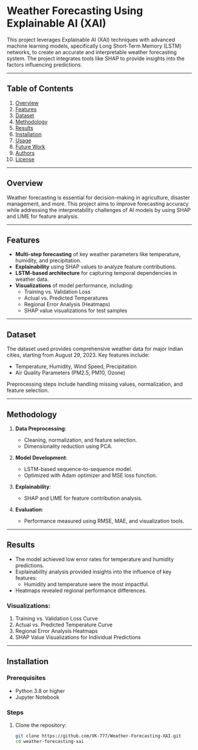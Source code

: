 # Weather Forecasting Using Explainable AI (XAI)

This project leverages Explainable AI (XAI) techniques with advanced machine learning models, specifically Long Short-Term Memory (LSTM) networks, to create an accurate and interpretable weather forecasting system. The project integrates tools like SHAP to provide insights into the factors influencing predictions.

---

## Table of Contents
1. [Overview](#overview)
2. [Features](#features)
3. [Dataset](#dataset)
4. [Methodology](#methodology)
5. [Results](#results)
6. [Installation](#installation)
7. [Usage](#usage)
8. [Future Work](#future-work)
9. [Authors](#authors)
10. [License](#license)

---

## Overview

Weather forecasting is essential for decision-making in agriculture, disaster management, and more. This project aims to improve forecasting accuracy while addressing the interpretability challenges of AI models by using SHAP and LIME for feature analysis.

---

## Features

- **Multi-step forecasting** of key weather parameters like temperature, humidity, and precipitation.
- **Explainability** using SHAP values to analyze feature contributions.
- **LSTM-based architecture** for capturing temporal dependencies in weather data.
- **Visualizations** of model performance, including:
  - Training vs. Validation Loss
  - Actual vs. Predicted Temperatures
  - Regional Error Analysis (Heatmaps)
  - SHAP value visualizations for test samples

---

## Dataset

The dataset used provides comprehensive weather data for major Indian cities, starting from August 29, 2023. Key features include:
- Temperature, Humidity, Wind Speed, Precipitation
- Air Quality Parameters (PM2.5, PM10, Ozone)

Preprocessing steps include handling missing values, normalization, and feature selection.

---

## Methodology

1. **Data Preprocessing**:
   - Cleaning, normalization, and feature selection.
   - Dimensionality reduction using PCA.

2. **Model Development**:
   - LSTM-based sequence-to-sequence model.
   - Optimized with Adam optimizer and MSE loss function.

3. **Explainability**:
   - SHAP and LIME for feature contribution analysis.

4. **Evaluation**:
   - Performance measured using RMSE, MAE, and visualization tools.

---

## Results

- The model achieved low error rates for temperature and humidity predictions.
- Explainability analysis provided insights into the influence of key features:
  - Humidity and temperature were the most impactful.
- Heatmaps revealed regional performance differences.

### Visualizations:
1. Training vs. Validation Loss Curve
2. Actual vs. Predicted Temperature Curve
3. Regional Error Analysis Heatmaps
4. SHAP Value Visualizations for Individual Predictions

---

## Installation

### Prerequisites
- Python 3.8 or higher
- Jupyter Notebook

### Steps
1. Clone the repository:
   ```bash
   git clone https://github.com/VK-777/Weather-Forecasting-XAI.git
   cd weather-forecasting-xai
